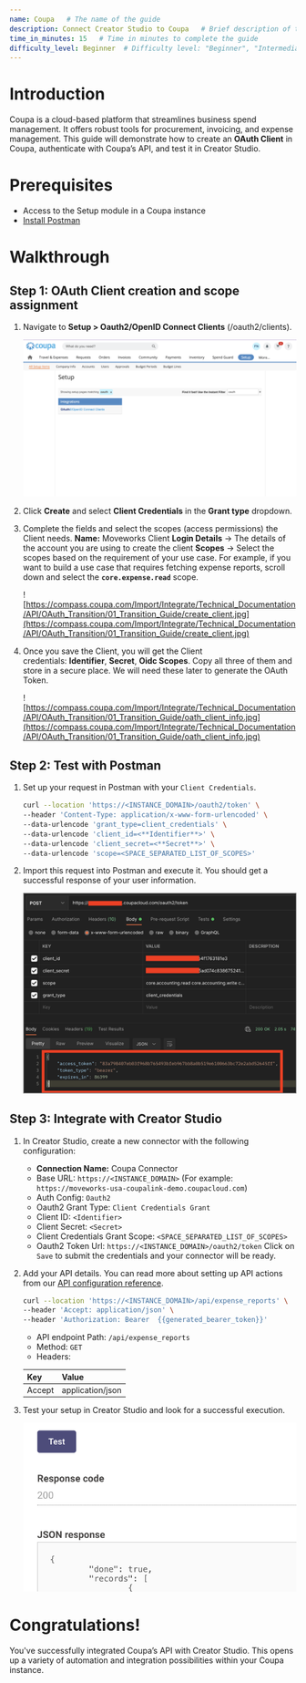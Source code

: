 ```yaml
---
name: Coupa   # The name of the guide
description: Connect Creator Studio to Coupa   # Brief description of the guide
time_in_minutes: 15   # Time in minutes to complete the guide
difficulty_level: Beginner  # Difficulty level: "Beginner", "Intermediate", or "Advanced"
---
```


# **Introduction**

Coupa is a cloud-based platform that streamlines business spend management. It offers robust tools for procurement, invoicing, and expense management. This guide will demonstrate how to create an **OAuth Client** in Coupa, authenticate with Coupa’s API, and test it in Creator Studio.

# **Prerequisites**

- Access to the Setup module in a Coupa instance
- [Install Postman](https://www.postman.com/downloads/)

# Walkthrough

## **Step 1:** OAuth Client creation and scope assignment

1. Navigate to **Setup > Oauth2/OpenID Connect Clients** (/oauth2/clients).
    
    ![Untitled](Authentication%20Guide%20Coupa%208c3fd8aaf16e483d91739f56b817cad0/Untitled.png)
    
2. Click **Create** and select **Client Credentials** in the **Grant type** dropdown.
3. Complete the fields and select the scopes (access permissions) the Client needs.
**Name:** Moveworks Client
**Login Details** → The details of the account you are using to create the client
**Scopes** → Select the scopes based on the requirement of your use case. For example, if you want to build a use case that requires fetching expense reports, scroll down and select the **`core.expense.read`** scope.
    
    ![https://compass.coupa.com/Import/Integrate/Technical_Documentation/API/OAuth_Transition/01_Transition_Guide/create_client.jpg](https://compass.coupa.com/Import/Integrate/Technical_Documentation/API/OAuth_Transition/01_Transition_Guide/create_client.jpg)
    
4. Once you save the Client, you will get the Client credentials: **Identifier**, **Secret**, **Oidc Scopes**.
Copy all three of them and store in a secure place. We will need these later to generate the OAuth Token.
    
    ![https://compass.coupa.com/Import/Integrate/Technical_Documentation/API/OAuth_Transition/01_Transition_Guide/oath_client_info.jpg](https://compass.coupa.com/Import/Integrate/Technical_Documentation/API/OAuth_Transition/01_Transition_Guide/oath_client_info.jpg)
    

## **Step 2: Test with Postman**

1. Set up your request in Postman with your `Client Credentials`.
    
    ```bash
    curl --location 'https://<INSTANCE_DOMAIN>/oauth2/token' \
    --header 'Content-Type: application/x-www-form-urlencoded' \
    --data-urlencode 'grant_type=client_credentials' \
    --data-urlencode 'client_id=<**Identifier**>' \
    --data-urlencode 'client_secret=<**Secret**>' \
    --data-urlencode 'scope=<SPACE_SEPARATED_LIST_OF_SCOPES>'
    ```
    
2. Import this request into Postman and execute it. You should get a successful response of your user information.
    
    ![Untitled](Authentication%20Guide%20Coupa%208c3fd8aaf16e483d91739f56b817cad0/Untitled%201.png)
    

## **Step 3: Integrate with Creator Studio**

1. In Creator Studio, create a new connector with the following configuration:
    - **Connection Name:** Coupa Connector
    - Base URL: `https://<INSTANCE_DOMAIN>` (For example: `https://moveworks-usa-coupalink-demo.coupacloud.com`)
    - Auth Config: `Oauth2`
    - Oauth2 Grant Type: `Client Credentials Grant`
    - Client ID: `<Identifier>`
    - Client Secret: `<Secret>`
    - Client Credentials Grant Scope: `<SPACE_SEPARATED_LIST_OF_SCOPES>`
    - Oauth2 Token Url: `https://<INSTANCE_DOMAIN>/oauth2/token`
    Click on `Save` to submit the credentials and your connector will be ready.
2. Add your API details. You can read more about setting up API actions from our [API configuration reference](https://developer.moveworks.com/creator-studio/integrations/outbound/api-configuration/).
    
    ```bash
    curl --location 'https://<INSTANCE_DOMAIN>/api/expense_reports' \
    --header 'Accept: application/json' \
    --header 'Authorization: Bearer  {{generated_bearer_token}}'
    ```
    
    - API endpoint Path: `/api/expense_reports`
    - Method: `GET`
    - Headers:
    
    | Key | Value |
    | --- | --- |
    | Accept | application/json |
3. Test your setup in Creator Studio and look for a successful execution.
    
    ![Untitled](Authentication%20Guide%20Coupa%208c3fd8aaf16e483d91739f56b817cad0/Untitled%202.png)
    

# **Congratulations!**

You've successfully integrated Coupa’s API with Creator Studio. This opens up a variety of automation and integration possibilities within your Coupa instance.
